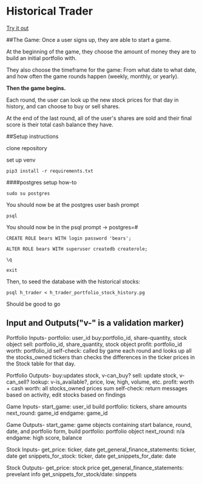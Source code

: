 Historical Trader
==================

[Try it out](http://ht.wmantly.info)


##The Game:
Once a user signs up, they are able to start a game.

At the beginning of the game, they choose the amount of money they are to build an initial portfolio with.

They also choose the timeframe for the game: From what date to what date, and how often the game rounds happen (weekly, monthly, or yearly).

**Then the game begins.**

Each round, the user can look up the new stock prices for that day in history, and can choose to buy or sell shares.

At the end of the last round, all of the user's shares are sold and their final score is their total cash balance they have.


##Setup instructions

clone repository

set up venv

`pip3 install -r requirements.txt`

####postgres setup how-to

`sudo su postgres`

You should now be at the postgres user bash prompt

`psql`

You should now be in the psql prompt -> postgres=#

`CREATE ROLE bears WITH login password 'bears';`

`ALTER ROLE bears WITH superuser createdb createrole;`

`\q`

`exit`

Then, to seed the database with the historical stocks:

`psql h_trader < h_trader_portfolio_stock_history.pg`

Should be good to go

## Input and Outputs("v-" is a validation marker)
Portfolio Inputs-
portfolio: user_id
buy:portfolio_id, share-quantity, stock object
sell: portfolio_id, share_quantity, stock object
profit: portfolio_id
worth: portfolio_id
self-check: called by game each round and looks up all the stocks_owned tickers than checks the differences in the ticker prices in the Stock table for that day.

Portfolio Outputs-
buy:updates stock, v-can_buy?
sell: update stock, v-can_sell?
lookup: v-is_available?, price, low, high, volume, etc.
profit: worth + cash
worth: all stocks_owned prices sum
self-check: return messages based on activity, edit stocks based on findings

Game Inputs-
start_game: user_id
build portfolio: tickers, share amounts
next_round: game_id
endgame: game_id

Game Outputs-
start_game: game objects containing start balance, round, date, and portfolio form,
build portfolio: portfolio object
next_round: n/a
endgame: high score, balance

Stock Inputs-
get_price: ticker, date
get_general_finance_statements: ticker, date
get snippets_for_stock: ticker, date
get_snippets_for_date: date

Stock Outputs-
get_price: stock price
get_general_finance_statements: prevelant info
get_snippets_for_stock/date: sinppets

